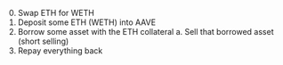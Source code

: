 0. Swap ETH for WETH
1. Deposit some ETH (WETH) into AAVE
2. Borrow some asset with the ETH collateral
   a. Sell that borrowed asset (short selling)
3. Repay everything back
